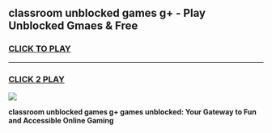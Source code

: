 
## classroom unblocked games g+ - Play Unblocked Gmaes & Free
<h3>
<a href="https://news.freeplayer.one?title=classroom_unblocked_games_g+&ref=16F">CLICK TO PLAY</a></h3>
<hr>

<h3>
<a href="https://news.freeplayer.one?title=classroom_unblocked_games_g+&ref=16F">CLICK 2 PLAY</a>
  
</h3>

<a href="https://news.freeplayer.one?title=classroom_unblocked_games_g+&ref=16F/"><img src="https://clearcache.store/games.png"></a>


**classroom unblocked games g+ games unblocked: Your Gateway to Fun and Accessible Online Gaming**
